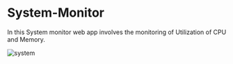 # System-Monitor

In this System monitor web app involves the monitoring of Utilization of CPU and Memory.


![system](https://github.com/Manoj123-github/System-Monitor/assets/76830665/6b0d89cd-4815-4225-8d2b-d46fd024f9cc)
